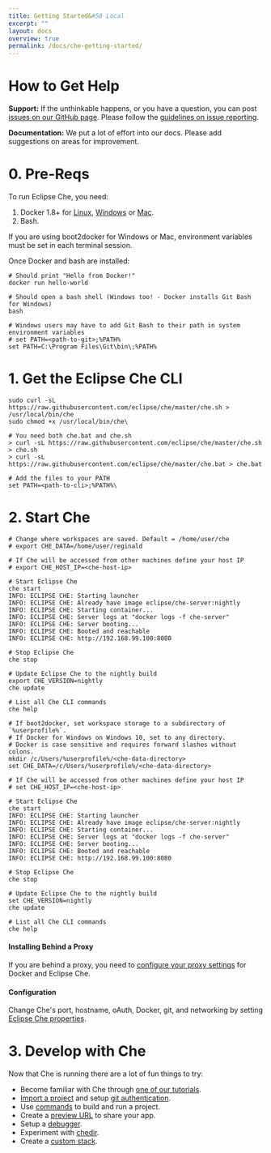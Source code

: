```yaml
---
title: Getting Started&#58 Local
excerpt: ""
layout: docs
overview: true
permalink: /docs/che-getting-started/
---
```

# How to Get Help  
**Support:** If the unthinkable happens, or you have a question, you can post [issues on our GitHub page](https://github.com/eclipse/che/issues). Please follow the [guidelines on issue reporting](https://github.com/eclipse/che/blob/master/CONTRIBUTING.md).

**Documentation:** We put a lot of effort into our docs. Please add suggestions on areas for improvement.
# 0. Pre-Reqs  
To run Eclipse Che, you need:
1. Docker 1.8+ for [Linux](https://docs.docker.com/engine/installation/), [Windows](https://docs.docker.com/engine/installation/windows/) or [Mac](https://docs.docker.com/engine/installation/mac/).
2. Bash.

If you are using boot2docker for Windows or Mac, environment variables must be set in each terminal session. 

Once Docker and bash are installed:
```shell  
# Should print "Hello from Docker!"
docker run hello-world

# Should open a bash shell (Windows too! - Docker installs Git Bash for Windows)
bash

# Windows users may have to add Git Bash to their path in system environment variables
# set PATH=<path-to-git>;%PATH%
set PATH=C:\Program Files\Git\bin\;%PATH%
```

# 1. Get the Eclipse Che CLI  

```shell  
sudo curl -sL https://raw.githubusercontent.com/eclipse/che/master/che.sh > /usr/local/bin/che
sudo chmod +x /usr/local/bin/che\
```

```shell  
# You need both che.bat and che.sh
> curl -sL https://raw.githubusercontent.com/eclipse/che/master/che.sh > che.sh
> curl -sL https://raw.githubusercontent.com/eclipse/che/master/che.bat > che.bat

# Add the files to your PATH
set PATH=<path-to-cli>;%PATH%\
```

# 2. Start Che  

```shell  
# Change where workspaces are saved. Default = /home/user/che
# export CHE_DATA=/home/user/reginald

# If Che will be accessed from other machines define your host IP
# export CHE_HOST_IP=<che-host-ip>

# Start Eclipse Che
che start
INFO: ECLIPSE CHE: Starting launcher
INFO: ECLIPSE CHE: Already have image eclipse/che-server:nightly
INFO: ECLIPSE CHE: Starting container...
INFO: ECLIPSE CHE: Server logs at "docker logs -f che-server"
INFO: ECLIPSE CHE: Server booting...
INFO: ECLIPSE CHE: Booted and reachable
INFO: ECLIPSE CHE: http://192.168.99.100:8080

# Stop Eclipse Che
che stop

# Update Eclipse Che to the nightly build
export CHE_VERSION=nightly
che update

# List all Che CLI commands
che help
```

```shell  
# If boot2docker, set workspace storage to a subdirectory of `%userprofile%`.
# If Docker for Windows on Windows 10, set to any directory.
# Docker is case sensitive and requires forward slashes without colons.
mkdir /c/Users/%userprofile%/<che-data-directory>
set CHE_DATA=/c/Users/%userprofile%/<che-data-directory>

# If Che will be accessed from other machines define your host IP
# set CHE_HOST_IP=<che-host-ip>

# Start Eclipse Che
che start
INFO: ECLIPSE CHE: Starting launcher
INFO: ECLIPSE CHE: Already have image eclipse/che-server:nightly
INFO: ECLIPSE CHE: Starting container...
INFO: ECLIPSE CHE: Server logs at "docker logs -f che-server"
INFO: ECLIPSE CHE: Server booting...
INFO: ECLIPSE CHE: Booted and reachable
INFO: ECLIPSE CHE: http://192.168.99.100:8080

# Stop Eclipse Che
che stop

# Update Eclipse Che to the nightly build
set CHE_VERSION=nightly
che update

# List all Che CLI commands
che help
```

#### Installing Behind a Proxy
If you are behind a proxy, you need to [configure your proxy settings](https://eclipse-che.readme.io/docs/configuration-proxies) for Docker and Eclipse Che.  


#### Configuration
Change Che's port, hostname, oAuth, Docker, git, and networking by setting [Eclipse Che properties](https://eclipse-che.readme.io/docs/usage-docker#environment-variables).  


# 3. Develop with Che  
Now that Che is running there are a lot of fun things to try:
- Become familiar with Che through [one of our tutorials](https://eclipse-che.readme.io/docs/get-started-with-java-and-che).
- [Import a project](https://eclipse-che.readme.io/docs/import-a-project) and setup [git authentication](https://eclipse-che.readme.io/docs/git).
- Use [commands](https://eclipse-che.readme.io/docs/commands) to build and run a project.
- Create a [preview URL](https://eclipse-che.readme.io/docs/previews) to share your app.
- Setup a [debugger](https://eclipse-che.readme.io/docs/debug).
- Experiment with [chedir](https://dash.readme.io/project/eclipse-che/docs/getting-started-chedir).
- Create a [custom stack](https://eclipse-che.readme.io/docs/stacks).
